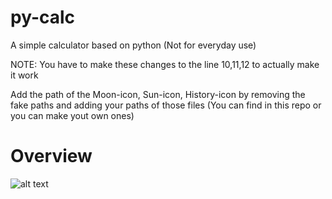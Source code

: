 # py-calc
A simple calculator based on python (Not for everyday use)

NOTE: You have to make these changes to the line 10,11,12 to actually make it work 

Add the path of the Moon-icon, Sun-icon, History-icon by removing the fake paths and adding your paths of those files (You can find in this repo or you can make yout own ones)

# Overview

![alt text](https://github.com/Normo1186/py-calc/blob/main/overview/overview.png?raw=true)

